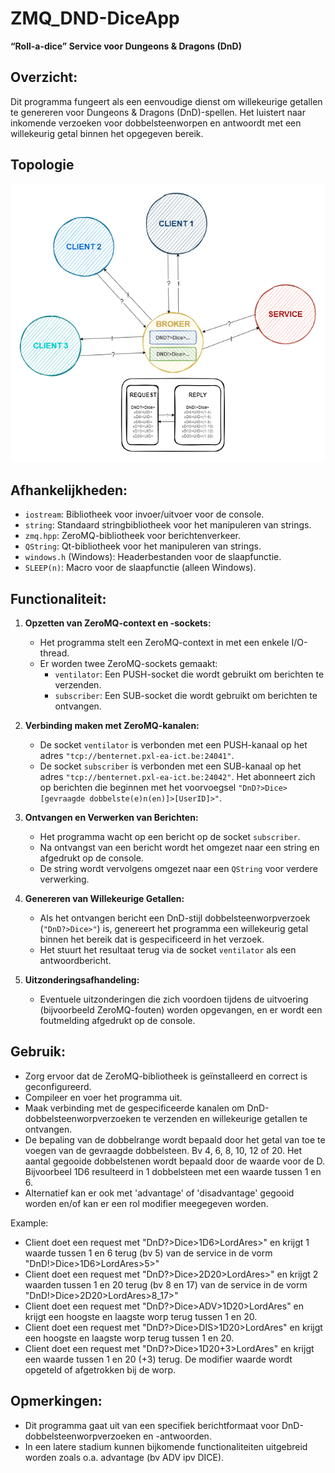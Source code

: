 # **ZMQ_DND-DiceApp**
**“Roll-a-dice” Service voor Dungeons & Dragons (DnD)**

## **Overzicht:**
Dit programma fungeert als een eenvoudige dienst om willekeurige getallen te genereren voor Dungeons & Dragons (DnD)-spellen. Het luistert naar inkomende verzoeken voor dobbelsteenworpen en antwoordt met een willekeurig getal binnen het opgegeven bereik.

## **Topologie**

![DND Roll a dice topologie](https://github.com/Sicatriz/ZMQ_DND-DiceApp/blob/main/img/diagram_DND.png)

## **Afhankelijkheden:**
- `iostream`: Bibliotheek voor invoer/uitvoer voor de console.
- `string`: Standaard stringbibliotheek voor het manipuleren van strings.
- `zmq.hpp`: ZeroMQ-bibliotheek voor berichtenverkeer.
- `QString`: Qt-bibliotheek voor het manipuleren van strings.
- `windows.h` (Windows): Headerbestanden voor de slaapfunctie.
- `SLEEP(n)`: Macro voor de slaapfunctie (alleen Windows).

## **Functionaliteit:**
1. **Opzetten van ZeroMQ-context en -sockets:**
   - Het programma stelt een ZeroMQ-context in met een enkele I/O-thread.
   - Er worden twee ZeroMQ-sockets gemaakt:
     - `ventilator`: Een PUSH-socket die wordt gebruikt om berichten te verzenden.
     - `subscriber`: Een SUB-socket die wordt gebruikt om berichten te ontvangen.

2. **Verbinding maken met ZeroMQ-kanalen:**
   - De socket `ventilator` is verbonden met een PUSH-kanaal op het adres `"tcp://benternet.pxl-ea-ict.be:24041"`.
   - De socket `subscriber` is verbonden met een SUB-kanaal op het adres `"tcp://benternet.pxl-ea-ict.be:24042"`. Het abonneert zich op berichten die beginnen met het voorvoegsel `"DnD?>Dice>[gevraagde dobbelste(e)n(en)]>[UserID]>"`.

3. **Ontvangen en Verwerken van Berichten:**
   - Het programma wacht op een bericht op de socket `subscriber`.
   - Na ontvangst van een bericht wordt het omgezet naar een string en afgedrukt op de console.
   - De string wordt vervolgens omgezet naar een `QString` voor verdere verwerking.

4. **Genereren van Willekeurige Getallen:**
   - Als het ontvangen bericht een DnD-stijl dobbelsteenworpverzoek (`"DnD?>Dice>"`) is, genereert het programma een willekeurig getal binnen het bereik dat is gespecificeerd in het verzoek.
   - Het stuurt het resultaat terug via de socket `ventilator` als een antwoordbericht.

5. **Uitzonderingsafhandeling:**
   - Eventuele uitzonderingen die zich voordoen tijdens de uitvoering (bijvoorbeeld ZeroMQ-fouten) worden opgevangen, en er wordt een foutmelding afgedrukt op de console.

## **Gebruik:**
- Zorg ervoor dat de ZeroMQ-bibliotheek is geïnstalleerd en correct is geconfigureerd.
- Compileer en voer het programma uit.
- Maak verbinding met de gespecificeerde kanalen om DnD-dobbelsteenworpverzoeken te verzenden en willekeurige getallen te ontvangen.
- De bepaling van de dobbelrange wordt bepaald door het getal van toe te voegen van de gevraagde dobbelsteen.  Bv 4, 6, 8, 10, 12 of 20.  Het aantal gegooide dobbelstenen wordt bepaald door de waarde voor de D.  Bijvoorbeel 1D6 resulteerd in 1 dobbelsteen met een waarde tussen 1 en 6.
- Alternatief kan er ook met 'advantage' of 'disadvantage' gegooid worden en/of kan er een rol modifier meegegeven worden.

Example:

- Client doet een request met "DnD?>Dice>1D6>LordAres>" en krijgt 1 waarde tussen 1 en 6 terug (bv 5) van de service in de vorm "DnD!>Dice>1D6>LordAres>5>"
- Client doet een request met "DnD?>Dice>2D20>LordAres>" en krijgt 2 waarden tussen 1 en 20 terug (bv 8 en 17) van de service in de vorm "DnD!>Dice>2D20>LordAres>8_17>"
- Client doet een request met "DnD?>Dice>ADV>1D20>LordAres" en krijgt een hoogste en laagste worp terug tussen 1 en 20.
- Client doet een request met "DnD?>Dice>DIS>1D20>LordAres" en krijgt een hoogste en laagste worp terug tussen 1 en 20.
- Client doet een request met "DnD?>Dice>1D20+3>LordAres" en krijgt een waarde tussen 1 en 20 (+3) terug. De modifier waarde wordt opgeteld of afgetrokken bij de worp.


## **Opmerkingen:**
- Dit programma gaat uit van een specifiek berichtformaat voor DnD-dobbelsteenworpverzoeken en -antwoorden.
- In een latere stadium kunnen bijkomende functionaliteiten uitgebreid worden zoals o.a. advantage (bv ADV ipv DICE).

